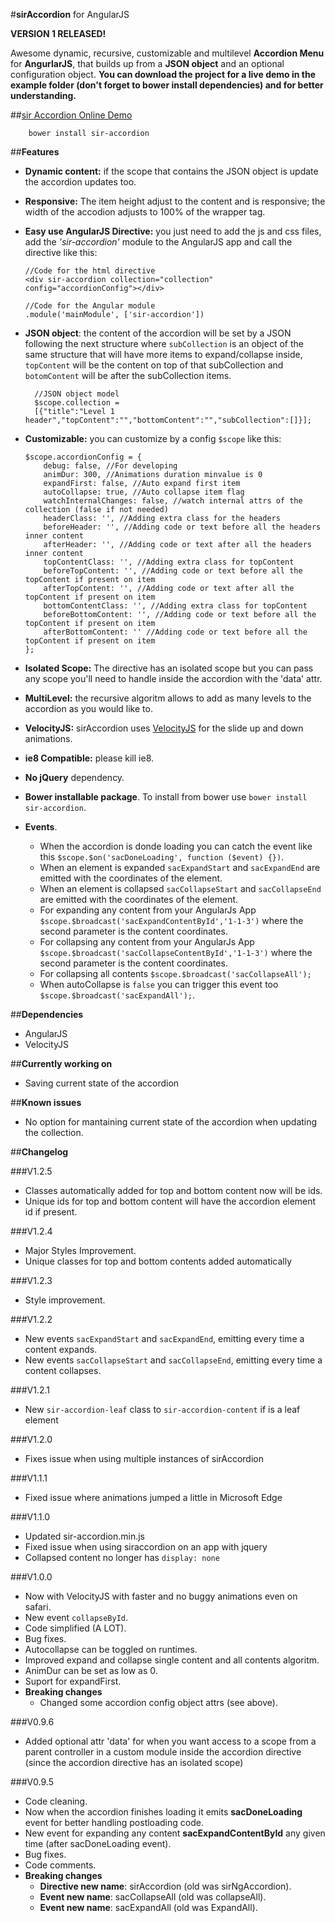 #**sirAccordion** for AngularJS

**VERSION 1 RELEASED!**

Awesome dynamic, recursive, customizable and multilevel **Accordion Menu** for **AngurlarJS**, that builds up from a **JSON object** and an optional configuration object.
**You can download the project for a live demo in the example folder (don't forget to bower install dependencies) and for better understanding.**

##[sir Accordion Online Demo](http://sirideas.github.io/sirAccordion/)

        bower install sir-accordion

##**Features**

*   **Dynamic content:** if the scope that contains the JSON object is update the accordion updates too.
*   **Responsive:** The item height adjust to the content and is responsive; the width of the accodion adjusts to 100% of the wrapper tag.
*   **Easy use AngularJS Directive:** you just need to add the js and css files, add the *'sir-accordion'* module to the AngularJS app and call the directive like this:

        //Code for the html directive
        <div sir-accordion collection="collection" config="accordionConfig"></div>

        //Code for the Angular module
        .module('mainModule', ['sir-accordion'])
* **JSON object**: the content of the accordion will be set by a JSON following the next structure where `subCollection` is an object of the same structure that will have more items to expand/collapse inside, `topContent` will be the content on top of that subCollection and `botomContent` will be after the subCollection items.

        //JSON object model
        $scope.collection = 
        [{"title":"Level 1 header","topContent":"","bottomContent":"","subCollection":[]}]; 
*   **Customizable:** you can customize by a config `$scope` like this:

        $scope.accordionConfig = {
            debug: false, //For developing
            animDur: 300, //Animations duration minvalue is 0
            expandFirst: false, //Auto expand first item
            autoCollapse: true, //Auto collapse item flag
            watchInternalChanges: false, //watch internal attrs of the collection (false if not needed)
            headerClass: '', //Adding extra class for the headers
            beforeHeader: '', //Adding code or text before all the headers inner content
            afterHeader: '', //Adding code or text after all the headers inner content
            topContentClass: '', //Adding extra class for topContent
            beforeTopContent: '', //Adding code or text before all the topContent if present on item
            afterTopContent: '', //Adding code or text after all the topContent if present on item
            bottomContentClass: '', //Adding extra class for topContent
            beforeBottomContent: '', //Adding code or text before all the topContent if present on item
            afterBottomContent: '' //Adding code or text before all the topContent if present on item
        };
*   **Isolated Scope:** The directive has an isolated scope but you can pass any scope you'll need to handle inside the accordion   with the 'data' attr. 
*   **MultiLevel:** the recursive algoritm allows to add as many levels to the accordion as you would like to.
*   **VelocityJS:** sirAccordion uses [VelocityJS](https://github.com/julianshapiro/velocity) for the slide up and down animations.
*   **ie8 Compatible:** please kill ie8.
*   **No jQuery** dependency.
*   **Bower installable package**. To install from bower use `bower install sir-accordion`.
*   **Events**.
    *   When the accordion is donde loading you can catch the event like this `$scope.$on('sacDoneLoading', function ($event) {})`.
    *   When an element is expanded `sacExpandStart` and `sacExpandEnd` are emitted with the coordinates of the element.
    *   When an element is collapsed `sacCollapseStart` and `sacCollapseEnd` are emitted with the coordinates of the element.
    *   For expanding any content from your AngularJs App `$scope.$broadcast('sacExpandContentById','1-1-3')` where the second parameter is the content coordinates.
    *   For collapsing any content from your AngularJs App `$scope.$broadcast('sacCollapseContentById','1-1-3')` where the second parameter is the content coordinates.
    *   For collapsing all contents `$scope.$broadcast('sacCollapseAll');`
    *   When autoCollapse is `false` you can trigger this event too `$scope.$broadcast('sacExpandAll');`.

##**Dependencies**
*   AngularJS
*   VelocityJS

##**Currently working on**
*   Saving current state of the accordion

##**Known issues**
*   No option for mantaining current state of the accordion when updating the collection.

##**Changelog**

###V1.2.5
*   Classes automatically added for top and bottom content now will be ids.
*   Unique ids for top and bottom content will have the accordion element id if present.

###V1.2.4
*   Major Styles Improvement.
*   Unique classes for top and bottom contents added automatically

###V1.2.3
*   Style improvement.

###V1.2.2
*   New events `sacExpandStart` and `sacExpandEnd`, emitting every time a content expands.
*   New events `sacCollapseStart` and `sacCollapseEnd`, emitting every time a content collapses.

###V1.2.1
*   New `sir-accordion-leaf` class to `sir-accordion-content` if is a leaf element

###V1.2.0
*   Fixes issue when using multiple instances of sirAccordion

###V1.1.1
*   Fixed issue where animations jumped a little in Microsoft Edge

###V1.1.0
*   Updated sir-accordion.min.js
*   Fixed issue when using siraccordion on an app with jquery
*   Collapsed content no longer has `display: none`

###V1.0.0
*   Now with VelocityJS with faster and no buggy animations even on safari.
*   New event `collapseById`.
*   Code simplified (A LOT).
*   Bug fixes.
*   Autocollapse can be toggled on runtimes.
*   Improved expand and collapse single content and all contents algoritm.
*   AnimDur can be set as low as 0.
*   Suport for expandFirst.
*   **Breaking changes**
    *   Changed some accordion config object attrs (see above).

###V0.9.6
*   Added optional attr 'data' for when you want access to a scope from a parent controller in a custom module inside the accordion directive (since the accordion directive has an isolated scope)

###V0.9.5
*   Code cleaning.
*   Now when the accordion finishes loading it emits **sacDoneLoading** event for better handling postloading code. 
*   New event for expanding any content **sacExpandContentById** any given time (after sacDoneLoading event).
*   Bug fixes.
*   Code comments.
*   **Breaking changes**
    *   **Directive new name**: sirAccordion (old was sirNgAccordion).
    *   **Event new name**: sacCollapseAll (old was collapseAll).
    *   **Event new name**: sacExpandAll (old was ExpandAll).

